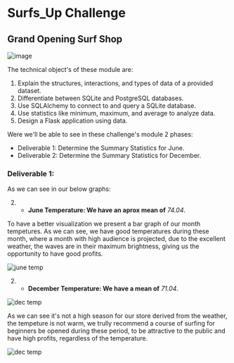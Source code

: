 # Surfs_Up Challenge

## Grand Opening Surf Shop

![image](https://user-images.githubusercontent.com/114257085/207500742-608f7041-2837-4630-a6e5-19934d4b944b.png)


The technical object's of these module are:

1. Explain the structures, interactions, and types of data of a provided dataset.
2. Differentiate between SQLite and PostgreSQL databases.
3. Use SQLAlchemy to connect to and query a SQLite database.
4. Use statistics like minimum, maximum, and average to analyze data.
5. Design a Flask application using data.

Were we'll be able to see in these challenge's module 2 phases:

- Deliverable 1: Determine the Summary Statistics for June.
- Deliverable 2: Determine the Summary Statistics for December.

### Deliverable 1:
As we can see in our below graphs:

2. * **June Temperature: We have an aprox mean of** _74.04_.

To have a better visualization we present a bar graph of our month tempetures.
As we can see, we have good temperatures during these month, where a month with high audience is projected, due to the excellent weather, the waves are in their maximum brightness, giving us the opportunity to have good profits.

![june temp](https://user-images.githubusercontent.com/114257085/204954024-e2349332-3497-44a5-9f8f-3bcd2dcb3e2e.png)

2. * **December Temperature: We have a mean of** _71.04_.

![dec temp](https://user-images.githubusercontent.com/114257085/207498225-f9822edc-aa66-43d8-adeb-d602497b3870.png)

As we can see it's not a high season for our store derived from the weather, the tempeture is not warm, we trully recommend a course of surfing for beginners be opened during these period, to be attractive to the public and have high profits, regardless of the temperature.

![dec temp](https://user-images.githubusercontent.com/114257085/204954269-9334cd93-cf24-41ed-bd39-afbe60064f8a.png)

